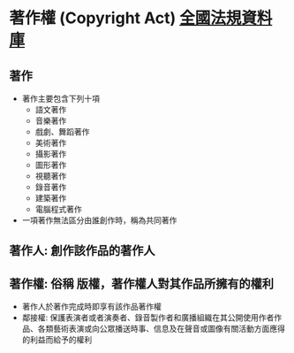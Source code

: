 # 著作權 (Copyright Act) [全國法規資料庫](https://law.moj.gov.tw/LawClass/LawAll.aspx?PCode=J0070017)
## 著作
  - 著作主要包含下列十項
    - 語文著作
    - 音樂著作
    - 戲劇、舞蹈著作
    - 美術著作
    - 攝影著作
    - 圖形著作
    - 視聽著作
    - 錄音著作
    - 建築著作
    - 電腦程式著作
  - 一項著作無法區分由誰創作時，稱為共同著作
## 著作人: 創作該作品的著作人
## 著作權: 俗稱 版權，著作權人對其作品所擁有的權利
  - 著作人於著作完成時即享有該作品著作權
  - 鄰接權: 保護表演者或者演奏者、錄音製作者和廣播組織在其公開使用作者作品、各類藝術表演或向公眾播送時事、信息及在聲音或圖像有關活動方面應得的利益而給予的權利
